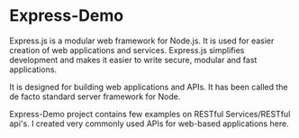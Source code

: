 # Express-Demo

Express.js is a modular web framework for Node.js. It is used for easier creation of web applications and services. Express.js simplifies development and makes it easier to write secure, modular and fast applications.

It is designed for building web applications and APIs. It has been called the de facto standard server framework for Node.

Express-Demo project contains few examples on RESTful Services/RESTful api's. I created very commonly used APIs for web-based applications here.


